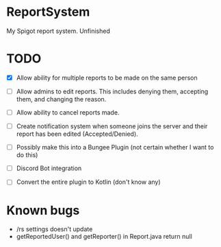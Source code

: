 # ReportSystem
My Spigot report system. Unfinished


# TODO
- [x] Allow ability for multiple reports to be made on the same person
- [ ] Allow admins to edit reports. This includes denying them, accepting them, and changing the reason.
- [ ] Allow ability to cancel reports made.
- [ ] Create notification system when someone joins the server and their report has been edited (Accepted/Denied).
- [ ] Possibly make this into a Bungee Plugin (not certain whether I want to do this)
- [ ] Discord Bot integration
- [ ] Convert the entire plugin to Kotlin (don't know any)


# Known bugs
- /rs settings doesn't update
- getReportedUser() and getReporter() in Report.java return null
